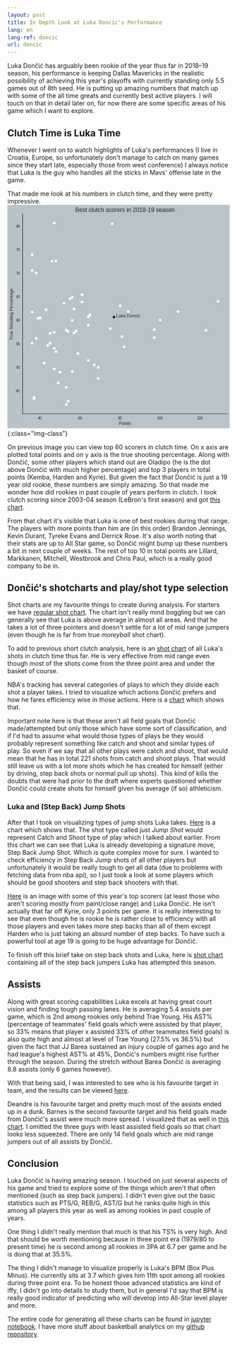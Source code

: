 ```yaml
---
layout: post
title: In Depth Look at Luka Doncic's Performance
lang: en
lang-ref: doncic
url: doncic
---
```


Luka Dončić has arguably been rookie of the year thus far in 2018–19 season,
his performance is keeping Dallas Mavericks in the realistic possibility
of achieving this year's playoffs with currently standing only 5.5 games out of 8th seed.
He is putting up amazing numbers that match up with some of the all time greats and currently best active players.
I will touch on that in detail later on, for now there are some specific areas of his game which I want to explore.

## Clutch Time is Luka Time

Whenever I went on to watch highlights of Luka's performances (I live in Croatia, Europe, so unfortunately
don't manage to catch on many games since they start late, especially those from west conference) I always notice
that Luka is the guy who handles all the sticks in Mavs' offense late in the game.

That made me look at his numbers in clutch time, and they were pretty impressive.
![image](/assets/luka_doncic/best_clutch_2018_19.jpg){:class="img-class"}

On previous image you can view top 60 scorers in clutch time. On x axis are plotted total points and on y axis is the true shooting percentage. Along with Dončić, some other players which stand out are Oladipo (he is the dot above Dončić with much higher percentage) and top 3 players in total points (Kemba, Harden and Kyrie). But given the fact that Dončić is just a 19 year old rookie, these numbers are simply amazing. So that made me wonder how did rookies in past couple of years perform in clutch. I took clutch scoring since 2003-04 season (LeBron's first season) and got [this chart](https://i.imgur.com/5sOZb6B.jpg).

From that chart it's visible that Luka is one of best rookies during that range. The players with more points than him are (in this order) Brandon Jennings, Kevin Durant, Tyreke Evans and Derrick Rose. It's also worth noting that their stats are up to All Star game, so Dončić might bump up these numbers a bit in next couple of weeks. The rest of top 10 in total points are Lillard, Markkanen, Mitchell, Westbrook and Chris Paul, which is a really good company to be in.

## Dončić's shotcharts and play/shot type selection

Shot charts are my favourite things to create during analysis. For starters we have [regular shot chart](https://i.imgur.com/OelhWuU.jpg). The chart isn't really mind boggling but we can generally see that Luka is above average in almost all areas. And that he takes a lot of three pointers and doesn't settle for a lot of mid range jumpers (even though he is far from true *moreyball* shot chart).

To add to previous short clutch analysis, here is an [shot chart](https://i.imgur.com/E3lQ3Vo.jpg) of all Luka's shots in clutch time thus far. He is very effective from mid range even though most of the shots come from the three point area and under the basket of course.

NBA's tracking has several categories of plays to which they divide each shot a player takes. I tried to visualize which actions Dončić prefers and how he fares efficiency wise in those actions. Here is a [chart](https://i.imgur.com/w0oEGGz.jpg) which shows that.

Important note here is that these aren't all field goals that Dončić made/attempted but only those which have some sort of classification, and if I'd had to assume what would those types of plays be they would probably represent something like catch and shoot and similar types of play. So even if we say that all other plays were catch and shoot, that would mean that he has in total 221 shots from catch and shoot plays. That would still leave us with a lot more shots which he has created for himself (either by driving, step back shots or normal pull up shots). This kind of kills the doubts that were had prior to the draft where experts questioned whether Dončić could create shots for himself given his average (if so) athleticism.

### Luka and (Step Back) Jump Shots

After that I took on visualizing types of jump shots Luka takes. [Here](https://i.imgur.com/7ZHmv53.jpg) is a chart which shows that. The shot type called just *Jump Shot* would represent Catch and Shoot type of play which I talked about earlier. From this chart we can see that Luka is already developing a signature move, Step Back Jump Shot. Which is quite complex move for sure. I wanted to check efficiency in Step Back Jump shots of all other players but unfortunately it would be really tough to get all data (due to problems with fetching data from nba api), so I just took a look at some players which should be good shooters and step back shooters with that.

[Here](https://i.imgur.com/ERYpP9P.jpg) is an image with some of this year's top scorers (at least those who aren't scoring mostly from paint/close range) and Luka Dončić. He isn't actually that far off Kyrie, only 3 points per game. It is really interesting to see that even though he is rookie he is rather close to efficiency with all those players and even takes more step backs than all of them except Harden who is just taking an absurd number of step backs. To have such a powerful tool at age 19 is going to be huge advantage for Dončić.

To finish off this brief take on step back shots and Luka, here is [shot chart](https://i.imgur.com/EedfgtS.jpg) containing all of the step back jumpers Luka has attempted this season.

## Assists

Along with great scoring capabilities Luka excels at having great court vision and finding tough passing lanes. He is averaging 5.4 assists per game, which is 2nd among rookies only behind Trae Young. His AST% (percentage of teammates' field goals which were assisted by that player, so 33% means that player x assisted 33% of other teammates field goals) is also quite high and almost at level of Trae Young (27.5% vs 36.5%) but given the fact that JJ Barea sustained an injury couple of games ago and he had league's highest AST% at 45%, Dončić's numbers might rise further through the season. During the stretch without Barea Dončić is averaging 8.8 assists (only 6 games however).

With that being said, I was interested to see who is his favourite target in team, and the results can be viewed [here](https://i.imgur.com/RujddcY.jpg).

Deandre is his favourite target and pretty much most of the assists ended up in a dunk. Barnes is the second favourite target and his field goals made from Dončić's assist were much more spread. I visualized that as well in [this chart](https://i.imgur.com/GEHkH23.jpg). I omitted the three guys with least assisted field goals so that chart looks less squeezed. There are only 14 field goals which are mid range jumpers out of all assists by Dončić.

## Conclusion

Luka Dončić is having amazing season. I touched on just several aspects of his game and tried to explore some of the things which aren't that often mentioned (such as step back jumpers). I didn't even give out the basic statistics such as PTS/G, REB/G, AST/G but he ranks quite high in this among all players this year as well as among rookies in past couple of years.

One thing I didn't really mention that much is that his TS% is very high. And that should be worth mentioning because in three point era (1979/80 to present time) he is second among all rookies in 3PA at 6.7 per game and he is doing that at 35.5%.

The thing I didn't manage to visualize properly is Luka's BPM (Box Plus Minus). He currently sits at 3.7 which gives him 11th spot among all rookies during three point era. To be honest those advanced statistics are kind of iffy, I didn't go into details to study them, but in general I'd say that BPM is really good indicator of predicting who will develop into All-Star level player and more.


The entire code for generating all these charts can be found in [jupyter notebook](https://github.com/danchyy/Basketball_Analytics/blob/master/Scripts/2018_19_season/doncic_analysis/doncic_analysis.ipynb). I have more stuff about basketball analytics on my [github repository](https://github.com/danchyy/Basketball_Analytics).
